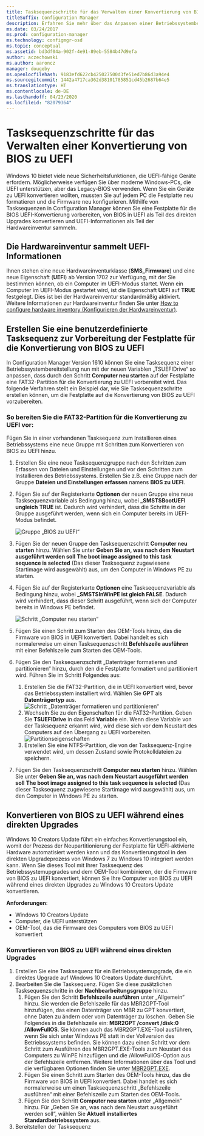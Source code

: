 ```yaml
---
title: Tasksequenzschritte für das Verwalten einer Konvertierung von BIOS zu UEFI
titleSuffix: Configuration Manager
description: Erfahren Sie mehr über das Anpassen einer Betriebssystembereitstellungs-Tasksequenz, um eine FAT32-Partition auf die Konvertierung zu UEFI vorzubereiten.
ms.date: 03/24/2017
ms.prod: configuration-manager
ms.technology: configmgr-osd
ms.topic: conceptual
ms.assetid: bd3df04a-902f-4e91-89eb-5584b47d9efa
author: aczechowski
ms.author: aaroncz
manager: dougeby
ms.openlocfilehash: 9183efd622cb425027500d3fe51ed7b86d3a94e4
ms.sourcegitcommit: 1442a4717ca362d38101785851cd45b2687b64e5
ms.translationtype: HT
ms.contentlocale: de-DE
ms.lasthandoff: 04/23/2020
ms.locfileid: "82079364"
---
```

# <a name="task-sequence-steps-to-manage-bios-to-uefi-conversion"></a>Tasksequenzschritte für das Verwalten einer Konvertierung von BIOS zu UEFI
Windows 10 bietet viele neue Sicherheitsfunktionen, die UEFI-fähige Geräte erfordern. Möglicherweise verfügen Sie über moderne Windows-PCs, die UEFI unterstützen, aber das Legacy-BIOS verwenden. Wenn Sie ein Geräte zu UEFI konvertieren wollten, mussten Sie auf jedem PC die Festplatte neu formatieren und die Firmware neu konfigurieren. Mithilfe von Tasksequenzen in Configuration Manager können Sie eine Festplatte für die BIOS UEFI-Konvertierung vorbereiten, von BIOS in UEFI als Teil des direkten Upgrades konvertieren und UEFI-Informationen als Teil der Hardwareinventur sammeln.

## <a name="hardware-inventory-collects-uefi-information"></a>Die Hardwareinventur sammelt UEFI-Informationen
Ihnen stehen eine neue Hardwareinventurklasse (**SMS_Firmware**) und eine neue Eigenschaft (**UEFI**) ab Version 1702 zur Verfügung, mit der Sie bestimmen können, ob ein Computer im UEFI-Modus startet. Wenn ein Computer im UEFI-Modus gestartet wird, ist die Eigenschaft **UEFI** auf **TRUE** festgelegt. Dies ist bei der Hardwareinventur standardmäßig aktiviert. Weitere Informationen zur Hardwareinventur finden Sie unter [How to configure hardware inventory (Konfigurieren der Hardwareinventur)](../../core/clients/manage/inventory/configure-hardware-inventory.md).

## <a name="create-a-custom-task-sequence-to-prepare-the-hard-drive-for-bios-to-uefi-conversion"></a>Erstellen Sie eine benutzerdefinierte Tasksequenz zur Vorbereitung der Festplatte für die Konvertierung von BIOS zu UEFI
In Configuration Manager Version 1610 können Sie eine Tasksequenz einer Betriebssystembereitstellung nun mit der neuen Variablen „TSUEFIDrive“ so anpassen, dass durch den Schritt **Computer neu starten** auf der Festplatte eine FAT32-Partition für die Konvertierung zu UEFI vorbereitet wird. Das folgende Verfahren stellt ein Beispiel dar, wie Sie Tasksequenzschritte erstellen können, um die Festplatte auf die Konvertierung von BIOS zu UEFI vorzubereiten.

### <a name="to-prepare-the-fat32-partition-for-the-conversion-to-uefi"></a>So bereiten Sie die FAT32-Partition für die Konvertierung zu UEFI vor:
Fügen Sie in einer vorhandenen Tasksequenz zum Installieren eines Betriebssystems eine neue Gruppe mit Schritten zum Konvertieren von BIOS zu UEFI hinzu.

1. Erstellen Sie eine neue Tasksequenzgruppe nach den Schritten zum Erfassen von Dateien und Einstellungen und vor den Schritten zum Installieren des Betriebssystems. Erstellen Sie z.B. eine Gruppe nach der Gruppe **Dateien und Einstellungen erfassen** namens **BIOS zu UEFI**.
2. Fügen Sie auf der Registerkarte **Optionen** der neuen Gruppe eine neue Tasksequenzvariable als Bedingung hinzu, wobei **_SMSTSBootUEFI** **ungleich** **TRUE** ist. Dadurch wird verhindert, dass die Schritte in der Gruppe ausgeführt werden, wenn sich ein Computer bereits im UEFI-Modus befindet.

   ![Gruppe „BIOS zu UEFI“](../../core/get-started/media/BIOS-to-UEFI-group.png)
3. Fügen Sie der neuen Gruppe den Tasksequenzschritt **Computer neu starten** hinzu. Wählen Sie unter **Geben Sie an, was nach dem Neustart ausgeführt werden soll** **The boot image assigned to this task sequence is selected** (Das dieser Tasksequenz zugewiesene Startimage wird ausgewählt) aus, um den Computer in Windows PE zu starten.  
4. Fügen Sie auf der Registerkarte **Optionen** eine Tasksequenzvariable als Bedingung hinzu, wobei **_SMSTSInWinPE ist gleich FALSE**. Dadurch wird verhindert, dass dieser Schritt ausgeführt, wenn sich der Computer bereits in Windows PE befindet.

   ![Schritt „Computer neu starten“](../../core/get-started/media/restart-in-windows-pe.png)
5. Fügen Sie einen Schritt zum Starten des OEM-Tools hinzu, das die Firmware von BIOS in UEFI konvertiert. Dabei handelt es sich normalerweise um einen Tasksequenzschritt **Befehlszeile ausführen** mit einer Befehlszeile zum Starten des OEM-Tools.
6. Fügen Sie den Tasksequenzschritt „Datenträger formatieren und partitionieren“ hinzu, durch den die Festplatte formatiert und partitioniert wird. Führen Sie im Schritt Folgendes aus:
   1. Erstellen Sie die FAT32-Partition, die in UEFI konvertiert wird, bevor das Betriebssystem installiert wird. Wählen Sie **GPT** als **Datenträgertyp** aus.
    ![Schritt „Datenträger formatieren und partitionieren“](../media/format-and-partition-disk.png)
   2. Wechseln Sie zu den Eigenschaften für die FAT32-Partition. Geben Sie **TSUEFIDrive** in das Feld **Variable** ein. Wenn diese Variable von der Tasksequenz erkannt wird, wird diese sich vor dem Neustart des Computers auf den Übergang zu UEFI vorbereiten.
    ![Partitionseigenschaften](../../core/get-started/media/partition-properties.png)
   3. Erstellen Sie eine NTFS-Partition, die von der Tasksequenz-Engine verwendet wird, um dessen Zustand sowie Protokolldateien zu speichern.
7. Fügen Sie den Tasksequenzschritt **Computer neu starten** hinzu. Wählen Sie unter **Geben Sie an, was nach dem Neustart ausgeführt werden soll** **The boot image assigned to this task sequence is selected** (Das dieser Tasksequenz zugewiesene Startimage wird ausgewählt) aus, um den Computer in Windows PE zu starten.  

## <a name="convert-from-bios-to-uefi-during-an-in-place-upgrade"></a>Konvertieren von BIOS zu UEFI während eines direkten Upgrades
Windows 10 Creators Update führt ein einfaches Konvertierungstool ein, womit der Prozess der Neupartitionierung der Festplatte für UEFI-aktivierte Hardware automatisiert werden kann und das Konvertierungstool in den direkten Upgradeprozess von Windows 7 zu Windows 10 integriert werden kann. Wenn Sie dieses Tool mit Ihrer Tasksequenz des Betriebssystemupgrades und dem OEM-Tool kombinieren, der die Firmware von BIOS zu UEFI konvertiert, können Sie Ihre Computer von BIOS zu UEFI während eines direkten Upgrades zu Windows 10 Creators Update konvertieren.

**Anforderungen**:
- Windows 10 Creators Update
- Computer, die UEFI unterstützen
- OEM-Tool, das die Firmware des Computers vom BIOS zu UEFI konvertiert

### <a name="to-convert-from-bios-to-uefi-during-an-in-place-upgrade"></a>Konvertieren von BIOS zu UEFI während eines direkten Upgrades
1. Erstellen Sie eine Tasksequenz für ein Betriebssystemupgrade, die ein direktes Upgrade auf Windows 10 Creators Update durchführt.
2. Bearbeiten Sie die Tasksequenz. Fügen Sie diese zusätzlichen Tasksequenzschritte in der **Nachbearbeitungsgruppe** hinzu.
   1. Fügen Sie den Schritt **Befehlszeile ausführen** unter „Allgemein“ hinzu. Sie werden die Befehlszeile für das MBR2GPT-Tool hinzufügen, das einen Datenträger von MBR zu GPT konvertiert, ohne Daten zu ändern oder vom Datenträger zu löschen. Geben Sie Folgendes in die Befehlszeile ein:  **MBR2GPT /convert /disk:0 /AllowFullOS**. Sie können auch das MBR2GPT.EXE-Tool ausführen, wenn Sie sich unter Windows PE statt in der Vollversion des Betriebssystems befinden. Sie können dazu einen Schritt vor dem Schritt zum Ausführen des MBR2GPT.EXE-Tools zum Neustart des Computers zu WinPE hinzufügen und die /AllowFullOS-Option aus der Befehlszeile entfernen. Weitere Informationen über das Tool und die verfügbaren Optionen finden Sie unter [MBR2GPT.EXE](https://technet.microsoft.com/itpro/windows/deploy/mbr-to-gpt).
   2. Fügen Sie einen Schritt zum Starten des OEM-Tools hinzu, das die Firmware von BIOS in UEFI konvertiert. Dabei handelt es sich normalerweise um einen Tasksequenzschritt „Befehlszeile ausführen“ mit einer Befehlszeile zum Starten des OEM-Tools.
   3. Fügen Sie den Schritt **Computer neu starten** unter „Allgemein“ hinzu. Für „Geben Sie an, was nach dem Neustart ausgeführt werden soll“, wählen Sie **Aktuell installiertes Standardbetriebssystem** aus.
3. Bereitstellen der Tasksequenz
